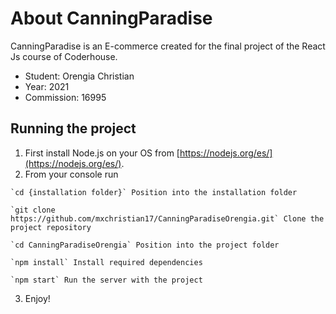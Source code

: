 # About CanningParadise

CanningParadise is an E-commerce created for the final project of the React Js course of Coderhouse.

  - Student: Orengia Christian
  - Year: 2021
  - Commission: 16995

## Running the project

  1. First install Node.js on your OS from [https://nodejs.org/es/](https://nodejs.org/es/).
  2. From your console run

    `cd {installation folder}` Position into the installation folder

    `git clone https://github.com/mxchristian17/CanningParadiseOrengia.git` Clone the project repository

    `cd CanningParadiseOrengia` Position into the project folder

    `npm install` Install required dependencies

    `npm start` Run the server with the project
    
  3. Enjoy!
